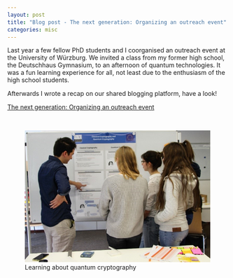 ```yaml
---
layout: post
title: "Blog post - The next generation: Organizing an outreach event"
categories: misc
---
```

Last year a few fellow PhD students and I coorganised an outreach event at the University of Würzburg. We invited a class from my former high school, the Deutschhaus Gymnasium, to an afternoon of quantum technologies. It was a fun learning experience for all, not least due to the enthusiasm of the high school students.

Afterwards I wrote a recap on our shared blogging platform, have a look!

[The next generation: Organizing an outreach event](https://4photonblog.wordpress.com/2019/03/19/the-next-generation-organizing-an-outreach-event/)

<br/>
<figure>
  <img src="/img/Outreach_2.jpg" alt="Learning about quantum cryptohraphy" class="center"/>
  <figcaption>Learning about quantum cryptography</figcaption>
</figure>
